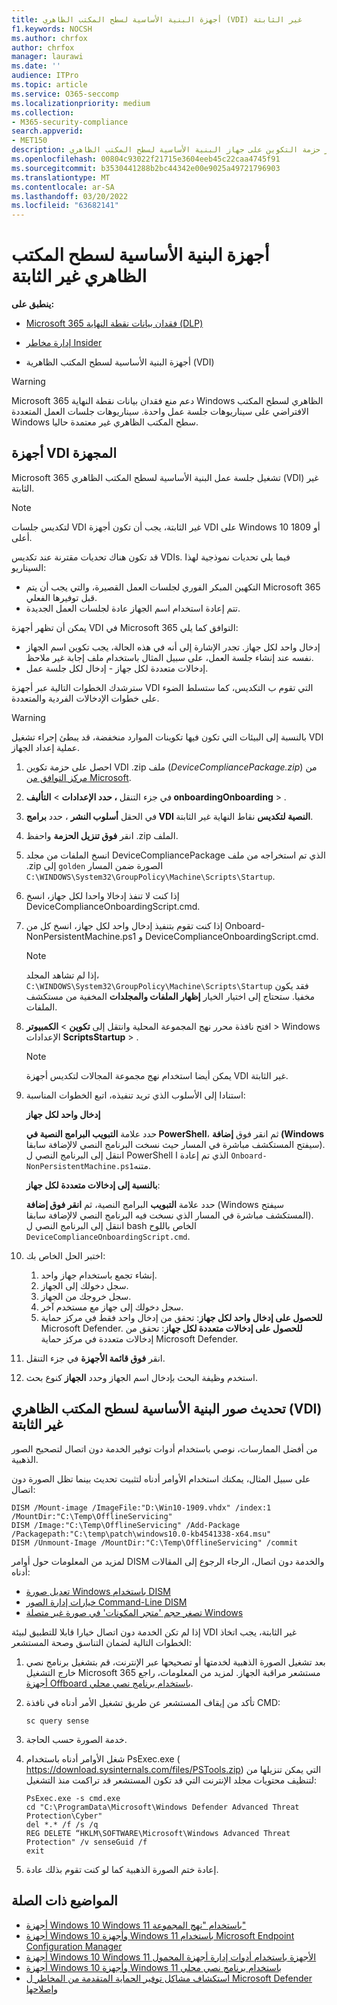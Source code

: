 ```yaml
---
title: أجهزة البنية الأساسية لسطح المكتب الظاهري (VDI) غير الثابتة
f1.keywords: NOCSH
ms.author: chrfox
author: chrfox
manager: laurawi
ms.date: ''
audience: ITPro
ms.topic: article
ms.service: O365-seccomp
ms.localizationpriority: medium
ms.collection:
- M365-security-compliance
search.appverid:
- MET150
description: نشر حزمة التكوين على جهاز البنية الأساسية لسطح المكتب الظاهري (VDI) بحيث يتم Microsoft 365 خدمة منع فقدان البيانات في نقطة النهاية.
ms.openlocfilehash: 00804c93022f21715e3604eeb45c22caa4745f91
ms.sourcegitcommit: b3530441288b2bc44342e00e9025a49721796903
ms.translationtype: MT
ms.contentlocale: ar-SA
ms.lasthandoff: 03/20/2022
ms.locfileid: "63682141"
---
```

# <a name="onboard-non-persistent-virtual-desktop-infrastructure-devices"></a>أجهزة البنية الأساسية لسطح المكتب الظاهري غير الثابتة

**ينطبق على:**

- [Microsoft 365 فقدان بيانات نقطة النهاية (DLP)](./endpoint-dlp-learn-about.md)
- [إدارة مخاطر Insider](insider-risk-management.md#learn-about-insider-risk-management-in-microsoft-365)

- أجهزة البنية الأساسية لسطح المكتب الظاهرية (VDI)

> [!WARNING]
> Microsoft 365 دعم منع فقدان بيانات نقطة النهاية Windows الظاهري لسطح المكتب الافتراضي على سيناريوهات جلسة عمل واحدة. سيناريوهات جلسات العمل المتعددة Windows سطح المكتب الظاهري غير معتمدة حاليا.

## <a name="onboard-vdi-devices"></a>أجهزة VDI المجهزة

Microsoft 365 تشغيل جلسة عمل البنية الأساسية لسطح المكتب الظاهري (VDI) غير الثابتة.

> [!NOTE]
> لتكديس جلسات VDI غير الثابتة، يجب أن تكون أجهزة VDI على Windows 10 1809 أو أعلى.

قد تكون هناك تحديات مقترنة عند تكديس VDIs. فيما يلي تحديات نموذجية لهذا السيناريو:

- التكهين المبكر الفوري لجلسات العمل القصيرة، والتي يجب أن يتم Microsoft 365 قبل توفيرها الفعلي.
- تتم إعادة استخدام اسم الجهاز عادة لجلسات العمل الجديدة.

يمكن أن تظهر أجهزة VDI في Microsoft 365 التوافق كما يلي:

- إدخال واحد لكل جهاز.
تجدر الإشارة إلى أنه في هذه الحالة، يجب تكوين اسم الجهاز نفسه عند إنشاء جلسة العمل، على سبيل المثال باستخدام ملف إجابة غير ملاحظ.
- إدخالات متعددة لكل جهاز - إدخال لكل جلسة عمل.

سترشدك الخطوات التالية عبر أجهزة VDI التي تقوم ب التكديس، كما ستسلط الضوء على خطوات الإدخالات الفردية والمتعددة.

> [!WARNING]
> بالنسبة إلى البيئات التي تكون فيها تكوينات الموارد منخفضة، قد يبطئ إجراء تشغيل VDI عملية إعداد الجهاز.

1. احصل على حزمة تكوين VDI .zip ملف (*DeviceCompliancePackage.zip*) من [مركز التوافق من Microsoft](https://compliance.microsoft.com).

2. في جزء التنقل **، حدد الإعدادات** >  **التأليف onboardingOnboarding** > .

3. في الحقل **أسلوب النشر** ، حدد **برامج VDI النصية لتكديس** نقاط النهاية غير الثابتة.

4. انقر **فوق تنزيل الحزمة** واحفظ .zip الملف.

5. انسخ الملفات من مجلد DeviceCompliancePackage الذي تم استخراجه من ملف .zip إلى `golden` الصورة ضمن المسار `C:\WINDOWS\System32\GroupPolicy\Machine\Scripts\Startup`.

6. إذا كنت لا تنفذ إدخالا واحدا لكل جهاز، انسخ DeviceComplianceOnboardingScript.cmd.

7. إذا كنت تقوم بتنفيذ إدخال واحد لكل جهاز، انسخ كل من Onboard-NonPersistentMachine.ps1 و DeviceComplianceOnboardingScript.cmd.

    > [!NOTE]
    > إذا لم تشاهد المجلد، `C:\WINDOWS\System32\GroupPolicy\Machine\Scripts\Startup` فقد يكون مخفيا. ستحتاج إلى اختيار الخيار **إظهار الملفات والمجلدات** المخفية من مستكشف الملفات.

8. افتح نافذة محرر نهج المجموعة المحلية وانتقل إلى **تكوين** >  **الكمبيوتر** >  Windows الإعدادات **ScriptsStartup** > .

   > [!NOTE]
   > يمكن أيضا استخدام نهج مجموعة المجالات لتكديس أجهزة VDI غير الثابتة.

9. استنادا إلى الأسلوب الذي تريد تنفيذه، اتبع الخطوات المناسبة:

   **إدخال واحد لكل جهاز**

   حدد علامة **التبويب البرامج النصية في PowerShell**، ثم انقر فوق **إضافة (Windows** سيفتح المستكشف مباشرة في المسار حيث نسخت البرنامج النصي لالإضافة سابقا). انتقل إلى البرنامج النصي ل PowerShell الذي تم إعادة ا `Onboard-NonPersistentMachine.ps1`متنه.

   **بالنسبة إلى إدخالات متعددة لكل جهاز**:

   حدد علامة **التبويب** البرامج النصية، ثم **انقر فوق إضافة** (Windows سيفتح المستكشف مباشرة في المسار الذي نسخت فيه البرنامج النصي لالإضافة سابقا). انتقل إلى البرنامج النصي ل bash الخاص باللوح `DeviceComplianceOnboardingScript.cmd`.

10. اختبر الحل الخاص بك:
    1. إنشاء تجمع باستخدام جهاز واحد.
    1. سجل دخولك إلى الجهاز.
    1. سجل خروجك من الجهاز.
    1. سجل دخولك إلى جهاز مع مستخدم آخر.
    1. **للحصول على إدخال واحد لكل جهاز**: تحقق من إدخال واحد فقط في مركز حماية Microsoft Defender.
       **للحصول على إدخالات متعددة لكل جهاز**: تحقق من إدخالات متعددة في مركز حماية Microsoft Defender.

11. انقر **فوق قائمة الأجهزة** في جزء التنقل.

12. استخدم وظيفة البحث بإدخال اسم الجهاز وحدد **الجهاز** كنوع بحث.

## <a name="updating-non-persistent-virtual-desktop-infrastructure-vdi-images"></a>تحديث صور البنية الأساسية لسطح المكتب الظاهري (VDI) غير الثابتة

من أفضل الممارسات، نوصي باستخدام أدوات توفير الخدمة دون اتصال لتصحيح الصور الذهبية.

على سبيل المثال، يمكنك استخدام الأوامر أدناه لتثبيت تحديث بينما تظل الصورة دون اتصال:

```console
DISM /Mount-image /ImageFile:"D:\Win10-1909.vhdx" /index:1 /MountDir:"C:\Temp\OfflineServicing"
DISM /Image:"C:\Temp\OfflineServicing" /Add-Package /Packagepath:"C:\temp\patch\windows10.0-kb4541338-x64.msu"
DISM /Unmount-Image /MountDir:"C:\Temp\OfflineServicing" /commit
```

لمزيد من المعلومات حول أوامر DISM والخدمة دون اتصال، الرجاء الرجوع إلى المقالات أدناه:

- [تعديل صورة Windows باستخدام DISM](/windows-hardware/manufacture/desktop/mount-and-modify-a-windows-image-using-dism)
- [خيارات إدارة الصور Command-Line DISM](/windows-hardware/manufacture/desktop/dism-image-management-command-line-options-s14)
- [تصغر حجم 'متجر المكونات' في صورة غير متصلة Windows](/windows-hardware/manufacture/desktop/reduce-the-size-of-the-component-store-in-an-offline-windows-image)

إذا لم تكن الخدمة دون اتصال خيارا قابلا للتطبيق لبيئة VDI غير الثابتة، يجب اتخاذ الخطوات التالية لضمان التناسق وصحة المستشعر:

1. بعد تشغيل الصورة الذهبية لخدمتها أو تصحيحها عبر الإنترنت، قم بتشغيل برنامج نصي خارج التشغيل Microsoft 365 مستشعر مراقبة الجهاز. لمزيد من المعلومات، راجع [أجهزة Offboard باستخدام برنامج نصي محلي](device-onboarding-script.md#offboard-devices-using-a-local-script).

2. تأكد من إيقاف المستشعر عن طريق تشغيل الأمر أدناه في نافذة CMD:

   ```console
   sc query sense
   ```

3. خدمة الصورة حسب الحاجة.

4. شغل الأوامر أدناه باستخدام PsExec.exe ( https://download.sysinternals.com/files/PSTools.zip) التي يمكن تنزيلها من لتنظيف محتويات مجلد الإنترنت التي قد تكون المستشعر قد تراكمت منذ التشغيل:

    ```console
    PsExec.exe -s cmd.exe
    cd "C:\ProgramData\Microsoft\Windows Defender Advanced Threat Protection\Cyber"
    del *.* /f /s /q
    REG DELETE “HKLM\SOFTWARE\Microsoft\Windows Advanced Threat Protection" /v senseGuid /f
    exit
    ```

5. إعادة ختم الصورة الذهبية كما لو كنت تقوم بذلك عادة.

## <a name="related-topics"></a>المواضيع ذات الصلة

- [أجهزة Windows 10 Windows 11 باستخدام "نهج المجموعة"](device-onboarding-gp.md)
- [أجهزة Windows 10 وأجهزة Windows 11 باستخدام Microsoft Endpoint Configuration Manager](device-onboarding-sccm.md)
- [أجهزة Windows 10 Windows 11 الأجهزة باستخدام أدوات إدارة أجهزة المحمول](device-onboarding-mdm.md)
- [أجهزة Windows 10 وأجهزة Windows 11 باستخدام برنامج نصي محلي](device-onboarding-script.md)
- [استكشاف مشاكل توفير الحماية المتقدمة من المخاطر ل Microsoft Defender وإصلاحها](/windows/security/threat-protection/microsoft-defender-atp/troubleshoot-onboarding)
